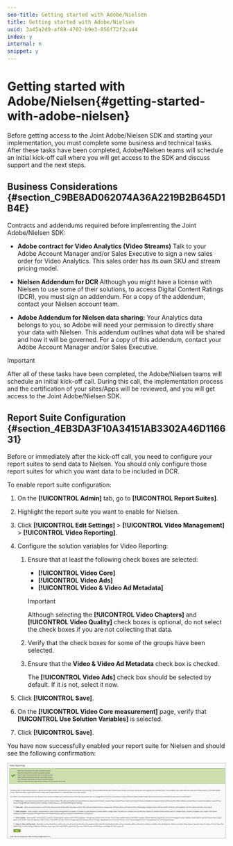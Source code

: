 ```yaml
---
seo-title: Getting started with Adobe/Nielsen
title: Getting started with Adobe/Nielsen
uuid: 3a45a2d9-af88-4702-b9e3-856f72f2ca44
index: y
internal: n
snippet: y
---
```


# Getting started with Adobe/Nielsen{#getting-started-with-adobe-nielsen}

Before getting access to the Joint Adobe/Nielsen SDK and starting your implementation, you must complete some business and technical tasks. After these tasks have been completed, Adobe/Nielsen teams will schedule an initial kick-off call where you will get access to the SDK and discuss support and the next steps.

## Business Considerations {#section_C9BE8AD062074A36A2219B2B645D1B4E}

Contracts and addendums required before implementing the Joint Adobe/Nielsen SDK:

* **Adobe contract for Video Analytics (Video Streams)** Talk to your Adobe Account Manager and/or Sales Executive to sign a new sales order for Video Analytics. This sales order has its own SKU and stream pricing model. 

* **Nielsen Addendum for DCR** Although you might have a license with Nielsen to use some of their solutions, to access Digital Content Ratings (DCR), you must sign an addendum. For a copy of the addendum, contact your Nielsen account team. 

* **Adobe Addendum for Nielsen data sharing:** Your Analytics data belongs to you, so Adobe will need your permission to directly share your data with Nielsen. This addendum outlines what data will be shared and how it will be governed. For a copy of this addendum, contact your Adobe Account Manager and/or Sales Executive.

>[!IMPORTANT]
>
>After all of these tasks have been completed, the Adobe/Nielsen teams will schedule an initial kick-off call. During this call, the implementation process and the certification of your sites/Apps will be reviewed, and you will get access to the Joint Adobe/Nielsen SDK.

## Report Suite Configuration {#section_4EB3DA3F10A34151AB3302A46D116631}

Before or immediately after the kick-off call, you need to configure your report suites to send data to Nielsen. You should only configure those report suites for which you want data to be included in DCR.

To enable report suite configuration:

1. On the **[!UICONTROL Admin]** tab, go to **[!UICONTROL Report Suites]**. 

1. Highlight the report suite you want to enable for Nielsen. 
1. Click **[!UICONTROL Edit Settings]** > **[!UICONTROL Video Management]** > **[!UICONTROL Video Reporting]**. 
1. Configure the solution variables for Video Reporting:

    1. Ensure that at least the following check boxes are selected:

        * **[!UICONTROL Video Core]** 
        * **[!UICONTROL Video Ads]** 
        * **[!UICONTROL Video & Video Ad Metadata]**

       >[!IMPORTANT]
       >
       >Although selecting the **[!UICONTROL Video Chapters]** and **[!UICONTROL Video Quality]** check boxes is optional, do not select the check boxes if you are not collecting that data.

    1. Verify that the check boxes for some of the groups have been selected. 
    1. Ensure that the **Video & Video Ad Metadata** check box is checked.

       The **[!UICONTROL Video Ads]** check box should be selected by default. If it is not, select it now.

1. Click **[!UICONTROL Save]**. 
1. On the **[!UICONTROL Video Core measurement]** page, verify that **[!UICONTROL Use Solution Variables]** is selected. 

1. Click **[!UICONTROL Save]**.

You have now successfully enabled your report suite for Nielsen and should see the following confirmation:

<a id="fig_D7AE4A27F67049FCB77E99FDDCD75249"></a>

![](assets/successful_save.png)

